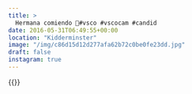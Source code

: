 ```yaml
---
title: >
  Hermana comiendo 🍔#vsco #vscocam #candid
date: 2016-05-31T06:49:55+00:00
location: "Kidderminster"
image: "/img/c86d15d12d277afa62b72c0be0fe23dd.jpg"
draft: false
instagram: true
---
```


{{<photo src="/img/c86d15d12d277afa62b72c0be0fe23dd.jpg">}}
